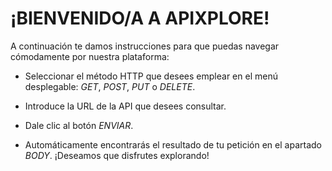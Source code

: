# ¡BIENVENIDO/A A APIXPLORE!

A continuación te damos instrucciones para que puedas navegar cómodamente por nuestra plataforma:

- Seleccionar el método HTTP que desees emplear en el menú desplegable: _GET_, _POST_, _PUT_ o _DELETE_. 

- Introduce la URL de la API que desees consultar.

- Dale clic al botón _ENVIAR_.

- Automáticamente encontrarás el resultado de tu petición en el apartado _BODY_. ¡Deseamos que disfrutes explorando!